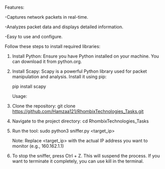  
 
 Features:

  -Captures network packets in real-time.

  -Analyzes packet data and displays detailed information.

  -Easy to use and configure.
  
 
 Follow these steps to install required libraries:

1. Install Python: Ensure you have Python installed on your machine. You can download it from python.org.

2. Install Scapy: Scapy is a powerful Python library used for packet manipulation and analysis. 
   Install it using pip: 
   
   pip install scapy



   Usage:

1. Clone the repository:
   git clone https://github.com/Hamzaa121/RhombixTechnologies_Tasks.git

2. Navigate to the project directory:
   cd RhombixTechnologies_Tasks

3. Run the tool:
   sudo python3 sniffer.py <target_ip>
   
   Note: Replace <target_ip> with the actual IP address you want to monitor (e.g., 160.162.1.1)
   
4. To stop the sniffer, press Ctrl + Z. This will suspend the process. If you want to terminate it completely, you can use kill in the terminal.
